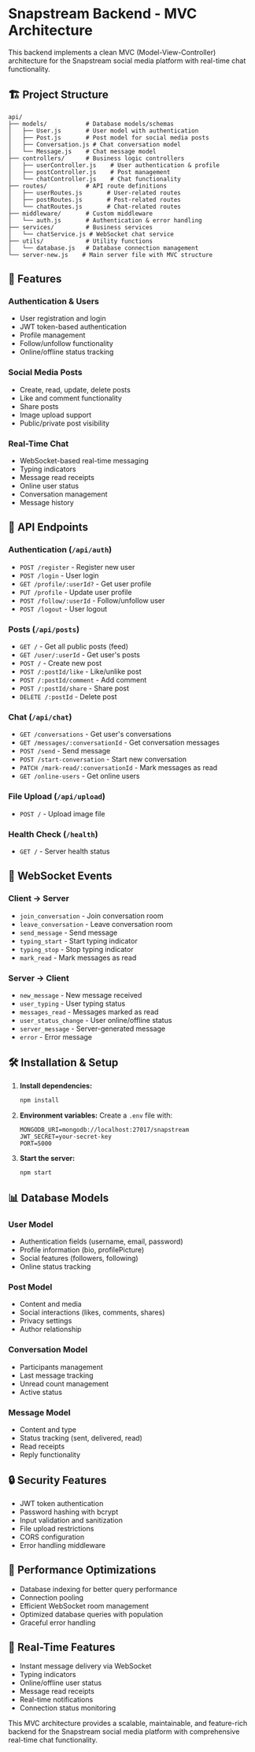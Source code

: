 # Snapstream Backend - MVC Architecture

This backend implements a clean MVC (Model-View-Controller) architecture for the Snapstream social media platform with real-time chat functionality.

## 🏗️ Project Structure

```
api/
├── models/           # Database models/schemas
│   ├── User.js       # User model with authentication
│   ├── Post.js       # Post model for social media posts
│   ├── Conversation.js # Chat conversation model
│   └── Message.js    # Chat message model
├── controllers/      # Business logic controllers
│   ├── userController.js    # User authentication & profile
│   ├── postController.js    # Post management
│   └── chatController.js    # Chat functionality
├── routes/           # API route definitions
│   ├── userRoutes.js       # User-related routes
│   ├── postRoutes.js       # Post-related routes
│   └── chatRoutes.js       # Chat-related routes
├── middleware/       # Custom middleware
│   └── auth.js       # Authentication & error handling
├── services/         # Business services
│   └── chatService.js # WebSocket chat service
├── utils/            # Utility functions
│   └── database.js   # Database connection management
└── server-new.js    # Main server file with MVC structure
```

## 🚀 Features

### Authentication & Users
- User registration and login
- JWT token-based authentication
- Profile management
- Follow/unfollow functionality
- Online/offline status tracking

### Social Media Posts
- Create, read, update, delete posts
- Like and comment functionality
- Share posts
- Image upload support
- Public/private post visibility

### Real-Time Chat
- WebSocket-based real-time messaging
- Typing indicators
- Message read receipts
- Online user status
- Conversation management
- Message history

## 🔧 API Endpoints

### Authentication (`/api/auth`)
- `POST /register` - Register new user
- `POST /login` - User login
- `GET /profile/:userId?` - Get user profile
- `PUT /profile` - Update user profile
- `POST /follow/:userId` - Follow/unfollow user
- `POST /logout` - User logout

### Posts (`/api/posts`)
- `GET /` - Get all public posts (feed)
- `GET /user/:userId` - Get user's posts
- `POST /` - Create new post
- `POST /:postId/like` - Like/unlike post
- `POST /:postId/comment` - Add comment
- `POST /:postId/share` - Share post
- `DELETE /:postId` - Delete post

### Chat (`/api/chat`)
- `GET /conversations` - Get user's conversations
- `GET /messages/:conversationId` - Get conversation messages
- `POST /send` - Send message
- `POST /start-conversation` - Start new conversation
- `PATCH /mark-read/:conversationId` - Mark messages as read
- `GET /online-users` - Get online users

### File Upload (`/api/upload`)
- `POST /` - Upload image file

### Health Check (`/health`)
- `GET /` - Server health status

## 🔌 WebSocket Events

### Client → Server
- `join_conversation` - Join conversation room
- `leave_conversation` - Leave conversation room
- `send_message` - Send message
- `typing_start` - Start typing indicator
- `typing_stop` - Stop typing indicator
- `mark_read` - Mark messages as read

### Server → Client
- `new_message` - New message received
- `user_typing` - User typing status
- `messages_read` - Messages marked as read
- `user_status_change` - User online/offline status
- `server_message` - Server-generated message
- `error` - Error message

## 🛠️ Installation & Setup

1. **Install dependencies:**
   ```bash
   npm install
   ```

2. **Environment variables:**
   Create a `.env` file with:
   ```env
   MONGODB_URI=mongodb://localhost:27017/snapstream
   JWT_SECRET=your-secret-key
   PORT=5000
   ```

3. **Start the server:**
   ```bash
   npm start
   ```

## 📊 Database Models

### User Model
- Authentication fields (username, email, password)
- Profile information (bio, profilePicture)
- Social features (followers, following)
- Online status tracking

### Post Model
- Content and media
- Social interactions (likes, comments, shares)
- Privacy settings
- Author relationship

### Conversation Model
- Participants management
- Last message tracking
- Unread count management
- Active status

### Message Model
- Content and type
- Status tracking (sent, delivered, read)
- Read receipts
- Reply functionality

## 🔒 Security Features

- JWT token authentication
- Password hashing with bcrypt
- Input validation and sanitization
- File upload restrictions
- CORS configuration
- Error handling middleware

## 🚀 Performance Optimizations

- Database indexing for better query performance
- Connection pooling
- Efficient WebSocket room management
- Optimized database queries with population
- Graceful error handling

## 📱 Real-Time Features

- Instant message delivery via WebSocket
- Typing indicators
- Online/offline user status
- Message read receipts
- Real-time notifications
- Connection status monitoring

This MVC architecture provides a scalable, maintainable, and feature-rich backend for the Snapstream social media platform with comprehensive real-time chat functionality.
